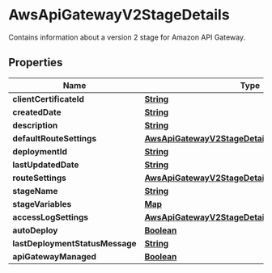 

# AwsApiGatewayV2StageDetails

Contains information about a version 2 stage for Amazon API Gateway.

## Properties

| Name | Type | Description | Notes |
|------------ | ------------- | ------------- | -------------|
|**clientCertificateId** | [**String**](String.md) |  |  [optional] |
|**createdDate** | [**String**](String.md) |  |  [optional] |
|**description** | [**String**](String.md) |  |  [optional] |
|**defaultRouteSettings** | [**AwsApiGatewayV2StageDetailsDefaultRouteSettings**](AwsApiGatewayV2StageDetailsDefaultRouteSettings.md) |  |  [optional] |
|**deploymentId** | [**String**](String.md) |  |  [optional] |
|**lastUpdatedDate** | [**String**](String.md) |  |  [optional] |
|**routeSettings** | [**AwsApiGatewayV2StageDetailsRouteSettings**](AwsApiGatewayV2StageDetailsRouteSettings.md) |  |  [optional] |
|**stageName** | [**String**](String.md) |  |  [optional] |
|**stageVariables** | [**Map**](Map.md) |  |  [optional] |
|**accessLogSettings** | [**AwsApiGatewayV2StageDetailsAccessLogSettings**](AwsApiGatewayV2StageDetailsAccessLogSettings.md) |  |  [optional] |
|**autoDeploy** | [**Boolean**](Boolean.md) |  |  [optional] |
|**lastDeploymentStatusMessage** | [**String**](String.md) |  |  [optional] |
|**apiGatewayManaged** | [**Boolean**](Boolean.md) |  |  [optional] |



